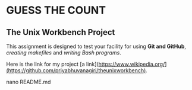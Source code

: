 # GUESS THE COUNT

## The Unix Workbench Project

This assignment is designed to test your facility for using 
**Git and GitHub**, 
*creating makefiles* and 
*writing Bash programs*. 


Here is the link for my project [a link](https://www.wikipedia.org/](https://github.com/priyabhuvanagiri/theunixworkbench).

nano README.md
